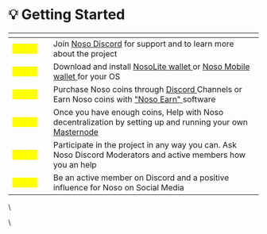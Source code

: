 # 💡 Getting Started

<table data-view="cards"><thead><tr><th></th><th></th><th></th></tr></thead><tbody><tr><td><mark style="color:yellow;"><strong>Step1:</strong></mark></td><td></td><td>Join <a href="https://discord.com/invite/wb9AHMp87X">Noso Discord</a> for support and to learn more about the project</td></tr><tr><td><mark style="color:yellow;"><strong>Step2:</strong></mark></td><td></td><td>Download and install <a href="https://github.com/Noso-Project/NosoLite">NosoLite wallet </a>or <a href="https://github.com/Noso-Project/NosoWallet-Android">Noso Mobile wallet </a>for your OS</td></tr><tr><td><mark style="color:yellow;"><strong>Step3:</strong></mark></td><td></td><td>Purchase Noso coins through <a href="https://discord.com/invite/wb9AHMp87X">Discord </a>Channels or Earn Noso coins with <a href="broken-reference">"Noso Earn"</a><a href="broken-reference"> </a>software</td></tr><tr><td><mark style="color:yellow;"><strong>Step4:</strong></mark></td><td></td><td>Once you have enough coins, Help with Noso decentralization by setting up and running your own <a href="../setup-a-node/earn-running-a-node/">Masternode</a></td></tr><tr><td><mark style="color:yellow;"><strong>Step5:</strong></mark></td><td></td><td>Participate in the project in any way you can. Ask Noso Discord Moderators and active members how you an help</td></tr><tr><td><mark style="color:yellow;"><strong>Step6:</strong></mark></td><td></td><td>Be an active member on Discord and a positive influence for Noso on Social Media</td></tr></tbody></table>

\


\
